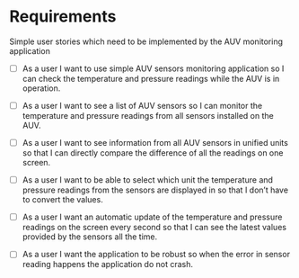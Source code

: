﻿# Requirements 

Simple user stories which 
need to be implemented by the AUV monitoring application 

 - [ ] As a user I want to use simple AUV sensors monitoring application so I can check the 
temperature and pressure readings while the AUV is in operation. 
 
- [ ] As a user I want to see a list of AUV sensors so I can monitor the temperature and pressure 
readings from all sensors installed on the AUV. 

- [ ] As a user I want to see information from all AUV sensors in unified units so that I can directly 
compare the difference of all the readings on one screen. 

- [ ] As a user I want to be able to select which unit the temperature and pressure readings from 
the sensors are displayed in so that I don’t have to convert the values. 

- [ ] As a user I want an automatic update of the temperature and pressure readings on the screen 
every second so that I can see the latest values provided by the sensors all the time. 

- [ ] As a user I want the application to be robust so when the error in sensor reading happens the 
application do not crash.